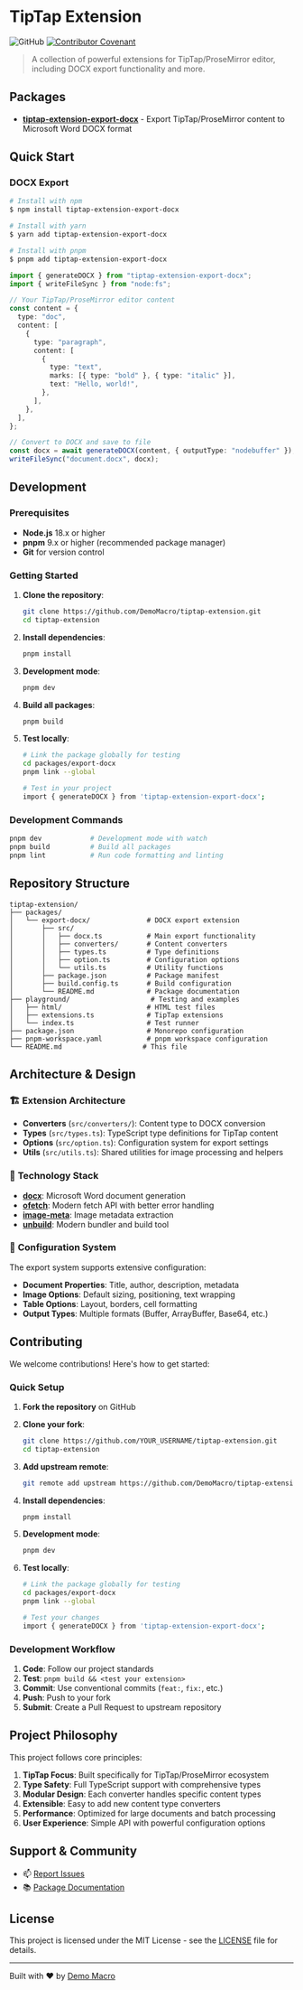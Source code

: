 # TipTap Extension

![GitHub](https://img.shields.io/github/license/DemoMacro/tiptap-extension)
[![Contributor Covenant](https://img.shields.io/badge/Contributor%20Covenant-2.1-4baaaa.svg)](https://www.contributor-covenant.org/version/2/1/code_of_conduct/)

> A collection of powerful extensions for TipTap/ProseMirror editor, including DOCX export functionality and more.

## Packages

- **[tiptap-extension-export-docx](./packages/export-docx)** - Export TipTap/ProseMirror content to Microsoft Word DOCX format

## Quick Start

### DOCX Export

```bash
# Install with npm
$ npm install tiptap-extension-export-docx

# Install with yarn
$ yarn add tiptap-extension-export-docx

# Install with pnpm
$ pnpm add tiptap-extension-export-docx
```

```typescript
import { generateDOCX } from "tiptap-extension-export-docx";
import { writeFileSync } from "node:fs";

// Your TipTap/ProseMirror editor content
const content = {
  type: "doc",
  content: [
    {
      type: "paragraph",
      content: [
        {
          type: "text",
          marks: [{ type: "bold" }, { type: "italic" }],
          text: "Hello, world!",
        },
      ],
    },
  ],
};

// Convert to DOCX and save to file
const docx = await generateDOCX(content, { outputType: "nodebuffer" });
writeFileSync("document.docx", docx);
```

## Development

### Prerequisites

- **Node.js** 18.x or higher
- **pnpm** 9.x or higher (recommended package manager)
- **Git** for version control

### Getting Started

1. **Clone the repository**:

   ```bash
   git clone https://github.com/DemoMacro/tiptap-extension.git
   cd tiptap-extension
   ```

2. **Install dependencies**:

   ```bash
   pnpm install
   ```

3. **Development mode**:

   ```bash
   pnpm dev
   ```

4. **Build all packages**:

   ```bash
   pnpm build
   ```

5. **Test locally**:

   ```bash
   # Link the package globally for testing
   cd packages/export-docx
   pnpm link --global

   # Test in your project
   import { generateDOCX } from 'tiptap-extension-export-docx';
   ```

### Development Commands

```bash
pnpm dev            # Development mode with watch
pnpm build          # Build all packages
pnpm lint           # Run code formatting and linting
```

## Repository Structure

```
tiptap-extension/
├── packages/
│   └── export-docx/              # DOCX export extension
│       ├── src/
│       │   ├── docx.ts           # Main export functionality
│       │   ├── converters/       # Content converters
│       │   ├── types.ts          # Type definitions
│       │   ├── option.ts         # Configuration options
│       │   └── utils.ts          # Utility functions
│       ├── package.json          # Package manifest
│       ├── build.config.ts       # Build configuration
│       └── README.md             # Package documentation
├── playground/                    # Testing and examples
│   ├── html/                     # HTML test files
│   ├── extensions.ts             # TipTap extensions
│   └── index.ts                  # Test runner
├── package.json                  # Monorepo configuration
├── pnpm-workspace.yaml           # pnpm workspace configuration
└── README.md                    # This file
```

## Architecture & Design

### 🏗️ **Extension Architecture**

- **Converters** (`src/converters/`): Content type to DOCX conversion
- **Types** (`src/types.ts`): TypeScript type definitions for TipTap content
- **Options** (`src/option.ts`): Configuration system for export settings
- **Utils** (`src/utils.ts`): Shared utilities for image processing and helpers

### 🔧 **Technology Stack**

- **[docx](https://docx.js.org/)**: Microsoft Word document generation
- **[ofetch](https://github.com/unjs/ofetch)**: Modern fetch API with better error handling
- **[image-meta](https://github.com/unjs/image-meta)**: Image metadata extraction
- **[unbuild](https://github.com/unjs/unbuild)**: Modern bundler and build tool

### 📝 **Configuration System**

The export system supports extensive configuration:

- **Document Properties**: Title, author, description, metadata
- **Image Options**: Default sizing, positioning, text wrapping
- **Table Options**: Layout, borders, cell formatting
- **Output Types**: Multiple formats (Buffer, ArrayBuffer, Base64, etc.)

## Contributing

We welcome contributions! Here's how to get started:

### Quick Setup

1. **Fork the repository** on GitHub
2. **Clone your fork**:

   ```bash
   git clone https://github.com/YOUR_USERNAME/tiptap-extension.git
   cd tiptap-extension
   ```

3. **Add upstream remote**:

   ```bash
   git remote add upstream https://github.com/DemoMacro/tiptap-extension.git
   ```

4. **Install dependencies**:

   ```bash
   pnpm install
   ```

5. **Development mode**:

   ```bash
   pnpm dev
   ```

6. **Test locally**:

   ```bash
   # Link the package globally for testing
   cd packages/export-docx
   pnpm link --global

   # Test your changes
   import { generateDOCX } from 'tiptap-extension-export-docx';
   ```

### Development Workflow

1. **Code**: Follow our project standards
2. **Test**: `pnpm build && <test your extension>`
3. **Commit**: Use conventional commits (`feat:`, `fix:`, etc.)
4. **Push**: Push to your fork
5. **Submit**: Create a Pull Request to upstream repository

## Project Philosophy

This project follows core principles:

1. **TipTap Focus**: Built specifically for TipTap/ProseMirror ecosystem
2. **Type Safety**: Full TypeScript support with comprehensive types
3. **Modular Design**: Each converter handles specific content types
4. **Extensible**: Easy to add new content type converters
5. **Performance**: Optimized for large documents and batch processing
6. **User Experience**: Simple API with powerful configuration options

## Support & Community

- 📫 [Report Issues](https://github.com/DemoMacro/tiptap-extension/issues)
- 📚 [Package Documentation](./packages/export-docx/README.md)

## License

This project is licensed under the MIT License - see the [LICENSE](./packages/export-docx/LICENSE) file for details.

---

Built with ❤️ by [Demo Macro](https://imst.xyz/)
